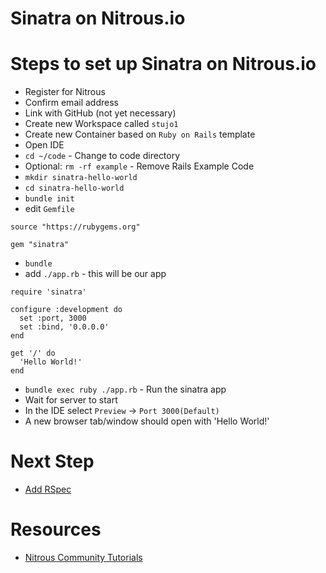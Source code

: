 # Sinatra on Nitrous.io

# Steps to set up Sinatra on Nitrous.io
* Register for Nitrous
* Confirm email address
* Link with GitHub (not yet necessary)
* Create new Workspace called ``stujo1``
* Create new Container based on ``Ruby on Rails`` template
* Open IDE
* ``cd ~/code`` - Change to code directory
* Optional: ``rm -rf example`` - Remove Rails Example Code
* ``mkdir sinatra-hello-world``
* ``cd sinatra-hello-world``
* ``bundle init``
* edit ``Gemfile``
```
source "https://rubygems.org"

gem "sinatra"
```
* ``bundle``
* add ``./app.rb`` - this will be our app
```
require 'sinatra'

configure :development do   
  set :port, 3000
  set :bind, '0.0.0.0'   
end

get '/' do
  'Hello World!'
end
```
* ``bundle exec ruby ./app.rb`` - Run the sinatra app
* Wait for server to start
* In the IDE select ``Preview`` -> ``Port 3000(Default)``
* A new browser tab/window should open with 'Hello World!'

# Next Step
* [Add RSpec](add-rspec.md)

# Resources
* [Nitrous Community Tutorials](https://community.nitrous.io/)
